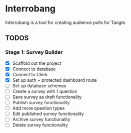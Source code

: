# Interrobang

Interrobang is a tool for creating audience polls for Tangle.

## TODOS

### Stage 1: Survey Builder

- [x] Scaffold out the project
- [x] Connect to database
- [x] Connect to Clerk
- [x] Set up auth + protected dashboard route
- [ ] Set up database schemas
- [ ] Create a survey with 1 question
- [ ] Save survey as draft functionality
- [ ] Publish survey functionality
- [ ] Add more question types
- [ ] Edit published survey functionality
- [ ] Archive survey functionality
- [ ] Delete survey functionality
